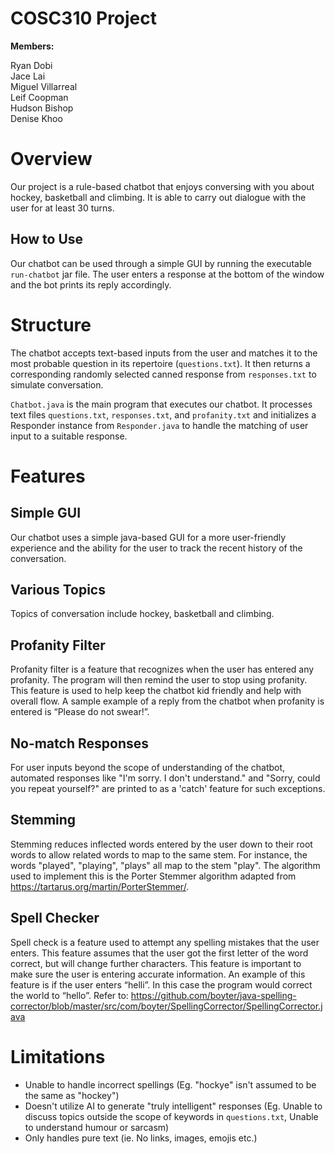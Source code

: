# COSC310 Project

__Members:__

Ryan Dobi<br>Jace Lai<br>Miguel Villarreal<br>Leif Coopman<br>Hudson Bishop<br>Denise Khoo

# Overview

Our project is a rule-based chatbot that enjoys conversing with you about hockey, basketball and climbing. It is able to carry out dialogue with the user for at least 30 turns.

## How to Use

Our chatbot can be used through a simple GUI by running the executable `run-chatbot` jar file. The user enters a response at the bottom of the window and the bot prints its reply accordingly.

# Structure

The chatbot accepts text-based inputs from the user and matches it to the most probable question in its repertoire (`questions.txt`). It then returns a corresponding randomly selected canned response from `responses.txt` to simulate conversation.

`Chatbot.java` is the main program that executes our chatbot. It processes text files `questions.txt`, `responses.txt`, and `profanity.txt` and initializes a Responder instance from `Responder.java` to handle the matching of user input to a suitable response.

# Features

## Simple GUI

Our chatbot uses a simple java-based GUI for a more user-friendly experience and the ability for the user to track the recent history of the conversation.

## Various Topics

Topics of conversation include hockey, basketball and climbing.

## Profanity Filter
Profanity filter is a feature that recognizes when the user has entered any profanity. The program will then remind the user to stop using profanity. This feature is used to help keep the chatbot kid friendly and help with overall flow. A sample example of a reply from the chatbot when profanity is entered is “Please do not swear!”.

## No-match Responses

For user inputs beyond the scope of understanding of the chatbot, automated responses like "I'm sorry. I don't understand." and "Sorry, could you repeat yourself?" are printed to as a 'catch' feature for such exceptions.

## Stemming

Stemming reduces inflected words entered by the user down to their root words to allow related words to map to the same stem. For instance, the words "played", "playing", "plays" all map to the stem "play". The algorithm used to implement this is the Porter Stemmer algorithm adapted from https://tartarus.org/martin/PorterStemmer/.

## Spell Checker
Spell check is a feature used to attempt any spelling mistakes that the user enters. This feature assumes that the user got the first letter of the word correct, but will change further characters. This feature is important to make sure the user is entering accurate information. An example of this feature is if the user enters “helli”. In this case the program would correct the world to “hello”. Refer to: https://github.com/boyter/java-spelling-corrector/blob/master/src/com/boyter/SpellingCorrector/SpellingCorrector.java

# Limitations

- Unable to handle incorrect spellings (Eg. "hockye" isn't assumed to be the same as "hockey")
- Doesn't utilize AI to generate "truly intelligent" responses (Eg. Unable to discuss topics outside the scope of keywords in `questions.txt`, Unable to understand humour or sarcasm)
- Only handles pure text (ie. No links, images, emojis etc.)

